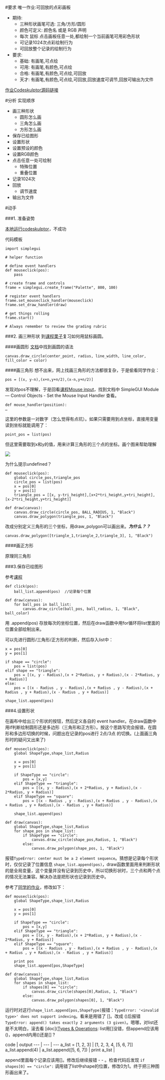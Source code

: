 #要求
唯一作业:可回放的点彩画板

- 期待:
    + 三种形状画笔可选: 三角/方形/圆形
    + 颜色可定义: 颜色名 或是 RGB 声明
    + 每次 鼠标 点击画板任意一处,都绘制一个当前画笔可用彩色形状
    + 可记录1024次点彩绘制行为
    + 可回放整个记录的绘制行为
- 要求:
    + 基础: 有画笔,可点绘
    + 可用: 有画笔,有颜色,可点绘
    + 合格: 有画笔,有颜色,可点绘,可回放
    + 天才: 有画笔,有颜色,可点绘,可回放,回放速度可调节,回放可输出为文件

[作业Codeskulptor源码链接](http://www.codeskulptor.org/#user39_mI9h518rF5_1.py)
   
#分析
实现顺序

- 画三种形状
	+ 圆形怎么画
	+ 三角怎么画
	+ 方形怎么画
- 保存已绘图形
- 设置形状
- 设置预设的颜色
- 设置RGB颜色
- 点击任意一处可绘制
	+ 特殊位置
	+ 重叠位置
- 记录1024次
- 回放 
	+ 调节速度
- 输出为文件

#动手

###1. 准备姿势

[本地运行codeskulptor](https://github.com/OpenMindClub/OMOOC.py/wiki/codeskulptor_in_local)，不成功

代码模板
	
	import simplegui
	
	# helper function 
	     
	# define event handlers
	def mouseclick(pos):
	    pass
	    
	# create frame and controls
	frame = simplegui.create_frame("Palette", 800, 100)
	
	# register event handlers
	frame.set_mouseclick_handler(mouseclick)
	frame.set_draw_handler(draw)
	
	# get things rolling
	frame.start()
	
	# Always remember to review the grading rubric

###2. 画三种形状
到[课程栗子](http://www.codeskulptor.org/#examples-mouse_input.py)复习如何用鼠标画圆。

####画圆形
[文档](http://www.codeskulptor.org/docs.html#tabs-Python)中找到画圆的语法

	canvas.draw_circle(center_point, radius, line_width, line_color, fill_color = color)

####画三角形
想不出来，网上找画三角形的方法都很复杂，于是偷看同学作业：

	pos = [(x, y-n),(x+n,y+n/2),(x-n,y+n/2)]

发现对pos不理解，于是回看[课程Mouse input](https://class.coursera.org/interactivepython2-002/lecture/37)，找到文档中 SimpleGUI Module — Control Objects - Set the Mouse Input Handler 查看。

	def mouse_handler(position):
    …
    
这里的参数是一对数字（怎么觉得有点坑）。如果只需要用到点坐标，直接用变量读到坐标就能调用了：

	point_pos = list(pos)

但这里需要取到x和y的值，用来计算三角形的三个点的坐标。画个图来帮助理解

![](/Users/ennolin/Pictures/Triangle.png)


为什么提示undefined？

	def mouseclick(pos):
	    global circle_pos,triangle_pos
	    circle_pos = list(pos)
	    x = pos[0]
	    y = pos[1]
	    triangle_pos = [[x, y-tri_height],[x+2*tri_height,y+tri_height],[x-2*tri_height,y+tri_height]]

	def draw(canvas):
    	canvas.draw_circle(circle_pos, BALL_RADIUS, 1, "Black")
    	canvas.draw_polygon(triangle_pos, 1, "Black")

改成分别定义三角形的三个坐标，用draw_polygon可以画出来。***为什么？？***
	
	canvas.draw_polygon([triangle_1,triangle_2,triangle_3], 1, "Black")

####画正方形

原理同三角形

###3.保存已绘图形

参考[课程](http://www.codeskulptor.org/#examples-list_of_balls.py)

	def click(pos):
    	ball_list.append(pos)  //记录每个位置

	def draw(canvas):
    	for ball_pos in ball_list:
        	canvas.draw_circle(ball_pos, ball_radius, 1, "Black", ball_color)
  
用 .append(pos) 存放每次的坐标位置，然后在draw函数中用for循环将list里面的位置全部绘制出来。

可以先进行圆形/三角形/正方形的判断，然后存入list中：

	x = pos[0]
    y = pos[1]

    if shape == "circle":
        pos = list(pos)
    elif shape == "triangle":
        pos = [(x, y - Radius),(x + 2*Radius, y + Radius),(x - 2*Radius, y + Radius)]
    else:
        pos = [(x - Radius , y - Radius),(x + Radius , y - Radius),(x + Radius , y + Radius),(x - Radius , y + Radius)]

    shape_list.append(pos)
   
###4.设置形状

在画布中给出三个形状的按钮，然后定义各自的 event handler。在draw函数中用if判断绘制圆形还是多边形（三角形和正方形）。按这个思路写完会报错，在圆形和多边形切换的时候，问题出在记录的pos进行 2点/3点 的切换。(上面画三角形时的疑问又出来了)

	def mouseclick(pos):
	    global ShapeType,shape_list,Radius
	    
	    x = pos[0]
	    y = pos[1]
	
	    if ShapeType == "circle":
	        pos = [x,y]
	    elif ShapeType == "triangle":
	        pos = [(x, y - Radius),(x + 2*Radius, y + Radius),(x - 2*Radius, y + Radius)]
	    elif ShapeType == "square":
	        pos = [(x - Radius , y - Radius),(x + Radius , y - Radius),(x + Radius , y + Radius),(x - Radius , y + Radius)]
	
	    shape_list.append(pos)

	def draw(canvas):
	    global ShapeType,shape_list,Radius
	    for shape_pos in shape_list:
	        if ShapeType == "circle":
	            canvas.draw_circle(shape_pos,Radius, 1, "Black")
	        else:
	            canvas.draw_polygon(shape_pos, 1, "Black")

报错``TypeError: center must be a 2 element sequence``。猜想是记录每个形状时，仅仅记录了位置信息 ``shape_list.append(pos)``，draw函数里面用来判断形状的是全局变量，这个变量并没有记录到历史中，所以切换形状时，三个点和两个点的情况无法兼容。解决办法是把形状也记录到历史中。

参考了[同学的作业](http://www.codeskulptor.org/#user39_2cml5Yti4z_1.py)，修改如下：

	def mouseclick(pos):
	    global ShapeType,shape_list,Radius
	    
	    x = pos[0]
	    y = pos[1]
	
	    if ShapeType == "circle":
	        pos = [x,y]
	    elif ShapeType == "triangle":
	        pos = [(x, y - Radius),(x + 2*Radius, y + Radius),(x - 2*Radius, y + Radius)]
	    elif ShapeType == "square":
	        pos = [(x - Radius , y - Radius),(x + Radius , y - Radius),(x + Radius , y + Radius),(x - Radius , y + Radius)]
	
	    print pos
	    shape_list.append[pos,ShapeType]

	def draw(canvas):
	    global ShapeType,shape_list,Radius
	    for shapes in shape_list:
	        if shapes[0] == "circle":
	            canvas.draw_circle(shapes[0],Radius, 1, "Black")
	        else:
	            canvas.draw_polygon(shapes[0], 1, "Black")
 
运行时对这行``shape_list.append[pos,ShapeType]``报错：``TypeError: '<invalid type>' does not support indexing``。看来是用错了 []。改成 ()后报错``TypeError: append() takes exactly 2 arguments (3 given)``。嗯哪，对list还是不太明白，滚去看 [doc]([Types & Operations](http://www.codeskulptor.org/docs.html#tabs-Types): list用[]没错，但append应该用()，append内用()还是[] ?

code | output
--- | --- | ---
a_list = [1, 2, 3] | [1, 2, 3, 4, [5, 6, 7]]
a_list.append(4) |
a_list.append([5, 6, 7]) |
print a_list |

append里面每个记录应该用[]。修改后继续报错 - - 。检查代码后发现 ``if shapes[0] == "circle":`` 调用错了list中shape的位置，修改0为1。终于把三种图形画出来了。
